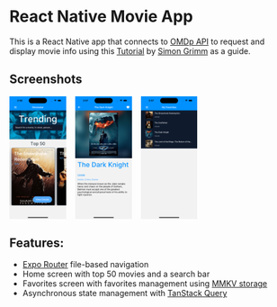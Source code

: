 # React Native Movie App

This is a React Native app that connects to [OMDp API](https://www.omdbapi.com/) to request and display movie info using this [Tutorial](https://www.youtube.com/watch?v=r_Smo78tv8Y) by [Simon Grimm](https://github.com/saimon24) as a guide.

## Screenshots

<div style="display: flex; flex-direction: 'row'; gap: 16px;">
<img src="./screenshots/1.png" width=20%>
<img src="./screenshots/2.png" width=20%>
<img src="./screenshots/3.png" width=20%>
</div>

## Features:

- [Expo Router](https://docs.expo.dev/routing/introduction/) file-based navigation
- Home screen with top 50 movies and a search bar
- Favorites screen with favorites management using [MMKV storage](https://github.com/mrousavy/react-native-mmkv)
- Asynchronous state management with [TanStack Query](https://github.com/TanStack/query)
